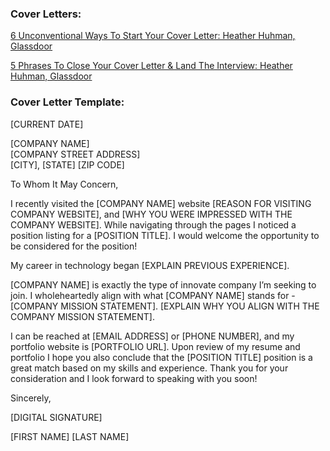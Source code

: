 ### Cover Letters:

[6 Unconventional Ways To Start Your Cover Letter: Heather Huhman, Glassdoor](http://www.glassdoor.com/blog/6-unconventional-ways-start-cover-letter/?utm_medium=email&utm_source=newsletter&utm_campaign=July2015_US&utm_content=COVERLETTER)

[5 Phrases To Close Your Cover Letter & Land The Interview: Heather Huhman, Glassdoor](http://www.glassdoor.com/blog/5-phrases-close-cover-letter-land-interview/?utm_medium=email&utm_source=newsletter&utm_campaign=July2015_US&utm_content=COVERLETTER)


### Cover Letter Template:

[CURRENT DATE]  

[COMPANY NAME]  
[COMPANY STREET ADDRESS]  
[CITY], [STATE] [ZIP CODE]  

To Whom It May Concern,  

I recently visited the [COMPANY NAME] website [REASON FOR VISITING COMPANY WEBSITE], and [WHY YOU WERE IMPRESSED WITH THE COMPANY WEBSITE]. While navigating through the pages I noticed a position listing for a [POSITION TITLE]. I would welcome the opportunity to be considered for the position!

My career in technology began [EXPLAIN PREVIOUS EXPERIENCE].

[COMPANY NAME] is exactly the type of innovate company I’m seeking to join. I wholeheartedly align with what [COMPANY NAME] stands for - [COMPANY MISSION STATEMENT]. [EXPLAIN WHY YOU ALIGN WITH THE COMPANY MISSION STATEMENT].

I can be reached at [EMAIL ADDRESS] or [PHONE NUMBER], and my portfolio website is [PORTFOLIO URL]. Upon review of my resume and portfolio I hope you also conclude that the [POSITION TITLE] position is a great match based on my skills and experience. Thank you for your consideration and I look forward to speaking with you soon!

Sincerely,

[DIGITAL SIGNATURE]

[FIRST NAME] [LAST NAME]